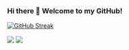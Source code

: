 ### Hi there 👋 Welcome to my GitHub! 

[![GitHub Streak](https://github-readme-streak-stats.herokuapp.com/?user=Delilah-Lawes03&theme=dracula)](https://git.io/streak-stats)

<img align="center" src="https://github-readme-stats.vercel.app/api?username=Delilah-Lawes03&show_icons=true&theme=dracula&include_all_commits=true"/>

<img align="center" src="https://github-readme-stats.vercel.app/api/top-langs/?username=Delilah-Lawes03&theme=dracula&layout=compact&langs_count=10"/>
